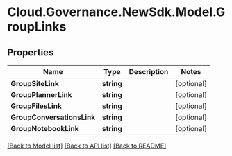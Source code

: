 # Cloud.Governance.NewSdk.Model.GroupLinks
## Properties

Name | Type | Description | Notes
------------ | ------------- | ------------- | -------------
**GroupSiteLink** | **string** |  | [optional] 
**GroupPlannerLink** | **string** |  | [optional] 
**GroupFilesLink** | **string** |  | [optional] 
**GroupConversationsLink** | **string** |  | [optional] 
**GroupNotebookLink** | **string** |  | [optional] 

[[Back to Model list]](../README.md#documentation-for-models) [[Back to API list]](../README.md#documentation-for-api-endpoints) [[Back to README]](../README.md)

